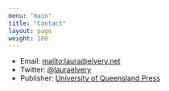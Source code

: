 ```yaml
---
menu: "main"
title: "Contact"
layout: page
weight: 100
---
```


- Email: <mailto:laura@elvery.net>
- Twitter: [@lauraelvery](https://twitter.com/lauraelvery)
- Publisher: [University of Queensland Press](https://www.uqp.uq.edu.au/contactus.aspx)
